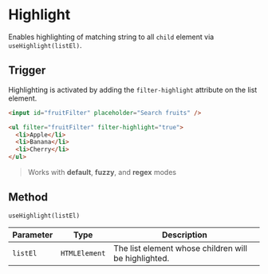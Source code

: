 # Highlight

Enables highlighting of matching string to all `child` element via `useHighlight(listEl)`.

## Trigger

Highlighting is activated by adding the `filter-highlight` attribute on the list element.

```html
<input id="fruitFilter" placeholder="Search fruits" />

<ul filter="fruitFilter" filter-highlight="true">
  <li>Apple</li>
  <li>Banana</li>
  <li>Cherry</li>
</ul>
```

> Works with **default**, **fuzzy**, and **regex** modes

## Method

`useHighlight(listEl)`

| Parameter | Type          | Description                                          |
| --------- | ------------- | ---------------------------------------------------- |
| `listEl`  | `HTMLElement` | The list element whose children will be highlighted. |
